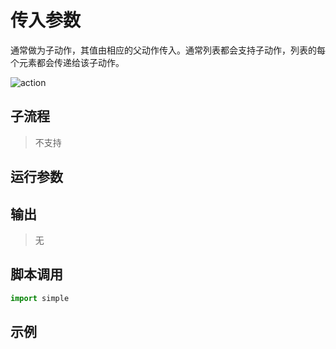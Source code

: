 # 传入参数 
通常做为子动作，其值由相应的父动作传入。通常列表都会支持子动作，列表的每个元素都会传递给该子动作。

![action](./images/2022-11-17_184608.png ':size=90%')

## 子流程

> 不支持

## 运行参数




## 输出

> 无


## 脚本调用

```python
import simple


```

## 示例

